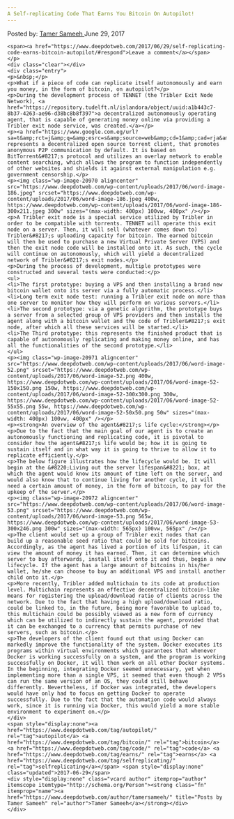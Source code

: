 ```yaml
---
A Self-replicating Code That Earns You Bitcoin On Autopilot!
---
```

<article class="post-listing post-20964 post type-post status-publish format-standard has-post-thumbnail hentry category-deepdot-news tag-autopilot tag-bitcoin tag-code tag-earns tag-selfreplicating">
    <div class="post-inner">
    <p class="post-meta">
    <span>Posted by: <a href="https://www.deepdotweb.com/author/tamersameeh/" title="">Tamer Sameeh </a></span>
    <span>June 29, 2017</span>
    
    <span><a href="https://www.deepdotweb.com/2017/06/29/self-replicating-code-earns-bitcoin-autopilot/#respond">Leave a comment</a></span>
    </p>
    <div class="clear"></div>
    <div class="entry">
    <p>&nbsp;</p>
    <p>What if a piece of code can replicate itself autonomously and earn you money, in the form of bitcoin, on autopilot?</p>
    <p>During the development process of TENNET (the Tribler Exit Node Network), <a href="https://repository.tudelft.nl/islandora/object/uuid:a1b443c7-8b37-4263-ae96-d38bc8b8f397">a decentralized autonomously operating agent, that is capable of generating money online via providing a Tribler exit node service, was created.</a></p>
    <p><a href="https://www.google.com.eg/url?sa=t&amp;rct=j&amp;q=&amp;esrc=s&amp;source=web&amp;cd=1&amp;cad=rja&amp;uact=8&amp;ved=0ahUKEwjaqsvQ3LvUAhUDJlAKHbFnCEAQFggmMAA&amp;url=https%3A%2F%2Fwww.tribler.org%2F&amp;usg=AFQjCNGuDd02_Jnb8CrIBHmZLWXQ12UV9A&amp;sig2=trVc5z1N9PcTM4V1_CdZtA">Tribler</a> represents a decentralized open source torrent client, that promotes anonymous P2P communication by default. It is based on BitTorrent&#8217;s protocol and utilizes an overlay network to enable content searching, which allows the program to function independently of other websites and shields it against external manipulation e.g. government censorship.</p>
    <p><img class="wp-image-20970 aligncenter" src="https://www.deepdotweb.com/wp-content/uploads/2017/06/word-image-186.jpeg" srcset="https://www.deepdotweb.com/wp-content/uploads/2017/06/word-image-186.jpeg 400w, https://www.deepdotweb.com/wp-content/uploads/2017/06/word-image-186-300x211.jpeg 300w" sizes="(max-width: 400px) 100vw, 400px" /></p>
    <p>A Tribler exit node is a special service utilized by Tribler in order to be compatible with torrents. TENNET will operate this exit node on a server. Then, it will sell (whatever comes down to) Tribler&#8217;s uploading capacity for bitcoin. The earned bitcoin will then be used to purchase a new Virtual Private Server (VPS) and then the exit node code will be installed onto it. As such, the cycle will continue on autonomously, which will yield a decentralized network of Tribler&#8217;s exit nodes.</p>
    <p>During the process of development, multiple prototypes were constructed and several tests were conducted:</p>
    <ul>
    <li>The first prototype: buying a VPS and then installing a brand new bitcoin wallet onto its server via a fully automatic process.</li>
    <li>Long term exit node test: running a Tribler exit node on more than one server to monitor how they will perform on various servers.</li>
    <li>The second prototype: via a genetic algorithm, the prototype buys a server from a selected group of VPS providers and then installs the agent along with a bitcoin wallet and the code of Tribler&#8217;s exit node, after which all these services will be started.</li>
    <li>The Third prototype: this represents the finished product that is capable of autonomously replicating and making money online, and has all the functionalities of the second prototype.</li>
    </ul>
    <p><img class="wp-image-20971 aligncenter" src="https://www.deepdotweb.com/wp-content/uploads/2017/06/word-image-52.png" srcset="https://www.deepdotweb.com/wp-content/uploads/2017/06/word-image-52.png 400w, https://www.deepdotweb.com/wp-content/uploads/2017/06/word-image-52-150x150.png 150w, https://www.deepdotweb.com/wp-content/uploads/2017/06/word-image-52-300x300.png 300w, https://www.deepdotweb.com/wp-content/uploads/2017/06/word-image-52-55x55.png 55w, https://www.deepdotweb.com/wp-content/uploads/2017/06/word-image-52-50x50.png 50w" sizes="(max-width: 400px) 100vw, 400px" /></p>
    <p><strong>An overview of the agent&#8217;s life cycle:</strong></p>
    <p>Due to the fact that the main goal of our agent is to create an autonomously functioning and replicating code, it is pivotal to consider how the agent&#8217;s life would be; how it is going to sustain itself and in what way it is going to thrive to allow it to replicate efficiently.</p>
    <p>The below figure illustrates how the lifecycle would be. It will begin at the &#8220;Living out the server lifespan&#8221; box, at which the agent would know its amount of time left on the server, and would also know that to continue living for another cycle, it will need a certain amount of money, in the form of bitcoin, to pay for the upkeep of the server.</p>
    <p><img class="wp-image-20972 aligncenter" src="https://www.deepdotweb.com/wp-content/uploads/2017/06/word-image-53.png" srcset="https://www.deepdotweb.com/wp-content/uploads/2017/06/word-image-53.png 565w, https://www.deepdotweb.com/wp-content/uploads/2017/06/word-image-53-300x246.png 300w" sizes="(max-width: 565px) 100vw, 565px" /></p>
    <p>The client would set up a group of Tribler exit nodes that can build up a reasonable seed ratio that could be sold for bitcoins. Accordingly, as the agent has lived a portion of its lifespan, it can view the amount of money it has earned. Then, it can determine which server to buy afterwards, install itself onto it and thus, begin a new lifecycle. If the agent has a large amount of bitcoins in his/her wallet, he/she can choose to buy an additional VPS and install another child onto it.</p>
    <p>More recently, Tribler added multichain to its code at production level. Multichain represents an effective decentralized bitcoin-like means for registering the upload/download ratio of clients across the network. Due to the fact that having a high upload/download ratio, could be linked to, in the future, being more favorable to upload to, this multichain could be possibly viewed as a new form of currency which can be utilized to indirectly sustain the agent, provided that it can be exchanged to a currency that permits purchase of new servers, such as bitcoin.</p>
    <p>The developers of the client found out that using Docker can markedly improve the functionality of the system. Docker executes its programs within virtual environments which guarantees that whenever Docker is working successfully on a system, and the program is working successfully on Docker, it will then work on all other Docker systems. In the beginning, integrating Docker seemed unnecessary, yet when implementing more than a single VPS, it seemed that even though 2 VPSs can run the same version of an OS, they could still behave differently. Nevertheless, if Docker was integrated, the developers would have only had to focus on getting Docker to operate successfully. Due to the fact that the automation code would always work, since it is running via Docker, this would yield a more stable environment to experiment on.</p>
    </div>
    <span style="display:none"><a href="https://www.deepdotweb.com/tag/autopilot/" rel="tag">autopilot</a> <a href="https://www.deepdotweb.com/tag/bitcoin/" rel="tag">bitcoin</a> <a href="https://www.deepdotweb.com/tag/code/" rel="tag">code</a> <a href="https://www.deepdotweb.com/tag/earns/" rel="tag">earns</a> <a href="https://www.deepdotweb.com/tag/selfreplicating/" rel="tag">selfreplicating</a></span> <span style="display:none" class="updated">2017-06-29</span>
    <div style="display:none" class="vcard author" itemprop="author" itemscope itemtype="http://schema.org/Person"><strong class="fn" itemprop="name"><a href="https://www.deepdotweb.com/author/tamersameeh/" title="Posts by Tamer Sameeh" rel="author">Tamer Sameeh</a></strong></div>
    </div>
</article>

